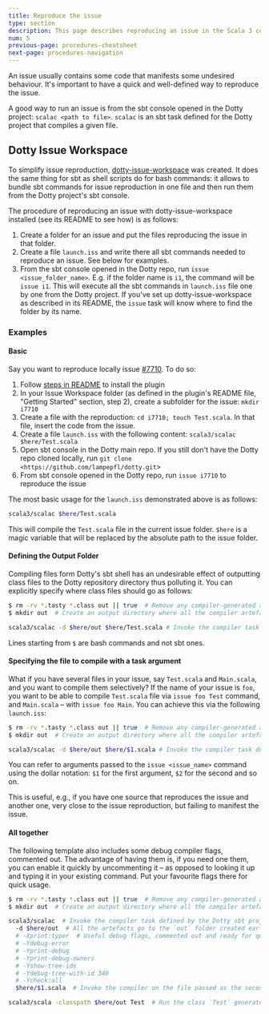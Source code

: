 ```yaml
---
title: Reproduce the issue
type: section
description: This page describes reproducing an issue in the Scala 3 compiler.
num: 5
previous-page: procedures-cheatsheet
next-page: procedures-navigation
---
```


An issue usually contains some code that manifests some undesired behaviour. It's important to have a quick and well-defined way to reproduce the issue.

A good way to run an issue is from the sbt console opened in the Dotty project: `scalac <path to file>`. `scalac` is an sbt task defined for the Dotty project that compiles a given file.

## Dotty Issue Workspace

To simplify issue reproduction, [dotty-issue-workspace](https://github.com/anatoliykmetyuk/dotty-issue-workspace) was created. It does the same thing for sbt as shell scripts do for bash commands: it allows to bundle sbt commands for issue reproduction in one file and then run them from the Dotty project's sbt console.

The procedure of reproducing an issue with dotty-issue-workspace installed (see its README to see how) is as follows:

1. Create a folder for an issue and put the files reproducing the issue in that folder.
2. Create a file `launch.iss` and write there all sbt commands needed to reproduce an issue. See below for examples.
3. From the sbt console opened in the Dotty repo, run `issue <issue_folder_name>`. E.g. if the folder name is `i1`, the command will be `issue i1`. This will execute all the sbt commands in `launch.iss` file one by one from the Dotty project. If you've set up dotty-issue-workspace as described in its README, the `issue` task will know where to find the folder by its name.

### Examples

#### Basic

Say you want to reproduce locally issue [#7710](https://github.com/lampepfl/dotty/issues/7710). To do so:

1. Follow [steps in README](https://github.com/anatoliykmetyuk/dotty-issue-workspace#getting-started) to install the plugin
2. In your Issue Workspace folder (as defined in the plugin's README file, "Getting Started" section, step 2), create a subfolder for the issue: `mkdir i7710`
3. Create a file with the reproduction: `cd i7710; touch Test.scala`. In that file, insert the code from the issue.
4. Create a file `launch.iss` with the following content: `scala3/scalac $here/Test.scala`
5. Open sbt console in the Dotty main repo. If you still don't have the Dotty repo cloned locally, run `git clone <https://github.com/lampepfl/dotty.git`>
6. From sbt console opened in the Dotty repo, run `issue i7710` to reproduce the issue

The most basic usage for the `launch.iss` demonstrated above is as follows:
```bash
scala3/scalac $here/Test.scala
```

This will compile the `Test.scala` file in the current issue folder. `$here` is a magic variable that will be replaced by the absolute path to the issue folder.

#### Defining the Output Folder

Compiling files form Dotty's sbt shell has an undesirable effect of outputting class files to the Dotty repository directory thus polluting it. You can explicitly specify where class files should go as follows:

```bash
$ rm -rv *.tasty *.class out || true  # Remove any compiler-generated artefacts. `|| true` is needed in case no files were deleted.
$ mkdir out  # Create an output directory where all the compiler artefacts go

scala3/scalac -d $here/out $here/Test.scala # Invoke the compiler task defined by the Dotty sbt project
```

Lines starting from `$` are bash commands and not sbt ones.

#### Specifying the file to compile with a task argument

What if you have several files in your issue, say `Test.scala` and `Main.scala`, and you want to compile them selectively? If the name of your issue is `foo`, you want to be able to compile `Test.scala` file via `issue foo Test` command, and `Main.scala` – with `issue foo Main`. You can achieve this via the following `launch.iss`:

```bash
$ rm -rv *.tasty *.class out || true  # Remove any compiler-generated artefacts. `|| true` is needed in case no files were deleted.
$ mkdir out  # Create an output directory where all the compiler artefacts go

scala3/scalac -d $here/out $here/$1.scala # Invoke the compiler task defined by the Dotty sbt project
```

You can refer to arguments passed to the `issue <issue_name>` command using the dollar notation: `$1` for the first argument, `$2` for the second and so on.

This is useful, e.g., if you have one source that reproduces the issue and another one, very close to the issue reproduction, but failing to manifest the issue.

#### All together

The following template also includes some debug compiler flags, commented out. The advantage of having them is, if you need one them, you can enable it quickly by uncommenting it – as opposed to looking it up and typing it in your existing command. Put your favourite flags there for quick usage.

```bash
$ rm -rv *.tasty *.class out || true  # Remove any compiler-generated artefacts. `|| true` is needed in case no files were deleted.
$ mkdir out  # Create an output directory where all the compiler artefacts go

scala3/scalac  # Invoke the compiler task defined by the Dotty sbt project
  -d $here/out  # All the artefacts go to the `out` folder created earlier
  # -Xprint:typer  # Useful debug flags, commented out and ready for quick usage. Should you need one, you can quickly access it by uncommenting it.
  # -Ydebug-error
  # -Yprint-debug
  # -Yprint-debug-owners
  # -Yshow-tree-ids
  # -Ydebug-tree-with-id 340
  # -Ycheck:all
  $here/$1.scala  # Invoke the compiler on the file passed as the second argument to the `issue` command. E.g. `issue foo Hello` will compile `Hello.scala` assuming the issue folder name is `foo`.

scala3/scala -classpath $here/out Test  # Run the class `Test` generated by the compiler run (assuming the compiled issue contains such an entry point, otherwise comment this line)
```
